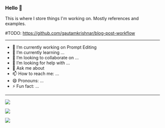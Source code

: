 ### Hello 👋

This is where I store things I'm working on. Mostly references and examples. 

#TODO: https://github.com/gautamkrishnar/blog-post-workflow

---

- 🔭 I’m currently working on Prompt Editing
- 🌱 I’m currently learning ...
- 👯 I’m looking to collaborate on ...
- 🤔 I’m looking for help with ...
- 💬 Ask me about 
- 📫 How to reach me: ...
- 😄 Pronouns: ...
- ⚡ Fun fact: ...

---

![](http://github-profile-summary-cards.vercel.app/api/cards/repos-per-language?username=b08x&theme=gruvbox)



![](http://github-profile-summary-cards.vercel.app/api/cards/most-commit-language?username=b08x&theme=gruvbox)


![](http://github-profile-summary-cards.vercel.app/api/cards/productive-time?username=b08x&theme=gruvbox&utcOffset=8)


